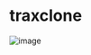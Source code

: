 # traxclone

![image](https://user-images.githubusercontent.com/12625408/79041420-013d2600-7c1a-11ea-8762-610d1b506bd8.png)
